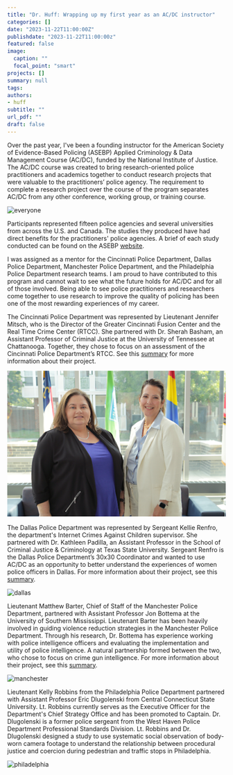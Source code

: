```yaml
---
title: "Dr. Huff: Wrapping up my first year as an AC/DC instructor"
categories: []
date: "2023-11-22T11:00:00Z"
publishdate: "2023-11-22T11:00:00z"
featured: false
image: 
  caption: ""
  focal_point: "smart"
projects: []
summary: null
tags:
authors:
- huff
subtitle: ""
url_pdf: ""
draft: false
---
```


Over the past year, I've been a founding instructor for the American Society of Evidence-Based Policing (ASEBP) Applied Criminology & Data Management Course (AC/DC), funded by the National Institute of Justice. The AC/DC course was created to bring research-oriented police practitioners and academics together to conduct research projects that were valuable to the practitioners’ police agency. The requirement to complete a research project over the course of the program separates AC/DC from any other conference, working group, or training course. 

![everyone](everyone.jpg)

Participants represented fifteen police agencies and several universities from across the U.S. and Canada. The studies they produced have had direct benefits for the practitioners' police agencies. A brief of each study conducted can be found on the ASEBP [website](https://www.americansebp.org/ac_dc_course.php). 

I was assigned as a mentor for the Cincinnati Police Department, Dallas Police Department, Manchester Police Department, and the Philadelphia Police Department research teams. I am proud to have contributed to this program and cannot wait to see what the future holds for AC/DC and for all of those involved. Being able to see police practitioners and researchers come together to use research to improve the quality of policing has been one of the most rewarding experiences of my career.

The Cincinnati Police Department was represented by Lieutenant Jennifer Mitsch, who is the Director of the Greater Cincinnati Fusion Center and the Real Time Crime Center (RTCC). She partnered with Dr. Sherah Basham, an Assistant Professor of Criminal Justice at the University of Tennessee at Chattanooga. Together, they chose to focus on an assessment of the Cincinnati Police Department’s RTCC. See this [summary](https://www.americansebp.org/docs/Basham_Mitsch.pdf) for more information about their project. 

![cincinnati](cincinnati.jpg)

The Dallas Police Department was represented by Sergeant Kellie Renfro, the department's Internet Crimes Against Children supervisor. She partnered with Dr. Kathleen Padilla, an Assistant Professor in the School of Criminal Justice & Criminology at Texas State University. Sergeant Renfro is the Dallas Police Department’s 30x30 Coordinator and wanted to use AC/DC as an opportunity to better understand the experiences of women police officers in Dallas. For more information about their project, see this [summary](https://www.americansebp.org/docs/Padilla_Renfro_Brief.pdf).

![dallas](dallas.jpg)

Lieutenant Matthew Barter, Chief of Staff of the Manchester Police Department, partnered with Assistant Professor Jon Bottema at the University of Southern Mississippi. Lieutenant Barter has been heavily involved in guiding violence reduction strategies in the Manchester Police Department. Through his research, Dr. Bottema has experience working with police intelligence officers and evaluating the implementation and utility of police intelligence. A natural partnership formed between the two, who chose to focus on crime gun intelligence. For more information about their project, see this [summary](https://www.americansebp.org/docs/Barter_Bottema.pdf).

![manchester](manchester.jpg)

Lieutenant Kelly Robbins from the Philadelphia Police Department partnered with Assistant Professor Eric Dlugolenski from Central Connecticut State University. Lt. Robbins currently serves as the Executive Officer for the Department's Chief Strategy Office and has been promoted to Captain. Dr. Dlugolenski is a former police sergeant from the West Haven Police Department Professional Standards Division. Lt. Robbins and Dr. Dlugolenski designed a study to use systematic social observation of body-worn camera footage to understand the relationship between procedural justice and coercion during pedestrian and traffic stops in Philadelphia.  

![philadelphia](philadelphia.jpg)
